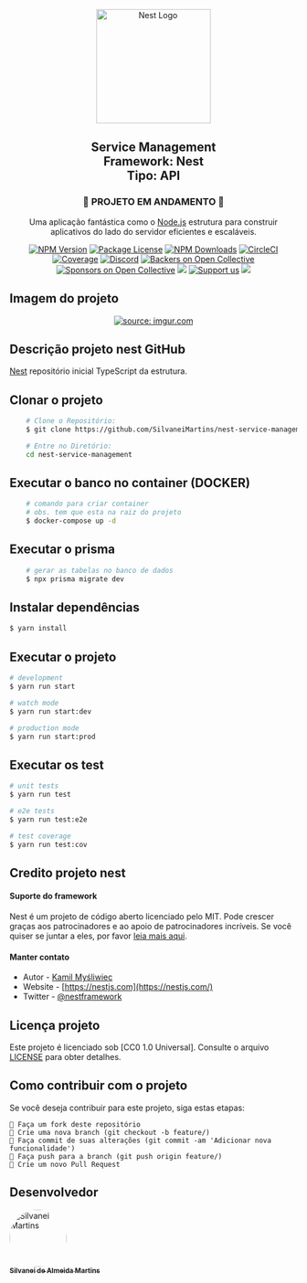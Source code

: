 <p align="center">
  <a href="http://nestjs.com/" target="blank"><img src="https://nestjs.com/img/logo-small.svg" width="200" alt="Nest Logo" /></a>
</p>

<h2 align="center">
    Service Management <br />
    Framework: Nest <br />
    Tipo: API
</h2>

<h3 align="center">
    🚀 PROJETO EM ANDAMENTO 🚀
</h3>

[circleci-image]: https://img.shields.io/circleci/build/github/nestjs/nest/master?token=abc123def456
[circleci-url]: https://circleci.com/gh/nestjs/nest

  <p align="center">Uma aplicação fantástica como o <a href="http://nodejs.org" target="_blank">Node.js</a> estrutura para construir aplicativos do lado do servidor eficientes e escaláveis.</p>
    <p align="center">
<a href="https://www.npmjs.com/~nestjscore" target="_blank"><img src="https://img.shields.io/npm/v/@nestjs/core.svg" alt="NPM Version" /></a>
<a href="https://www.npmjs.com/~nestjscore" target="_blank"><img src="https://img.shields.io/npm/l/@nestjs/core.svg" alt="Package License" /></a>
<a href="https://www.npmjs.com/~nestjscore" target="_blank"><img src="https://img.shields.io/npm/dm/@nestjs/common.svg" alt="NPM Downloads" /></a>
<a href="https://circleci.com/gh/nestjs/nest" target="_blank"><img src="https://img.shields.io/circleci/build/github/nestjs/nest/master" alt="CircleCI" /></a>
<a href="https://coveralls.io/github/nestjs/nest?branch=master" target="_blank"><img src="https://coveralls.io/repos/github/nestjs/nest/badge.svg?branch=master#9" alt="Coverage" /></a>
<a href="https://discord.gg/G7Qnnhy" target="_blank"><img src="https://img.shields.io/badge/discord-online-brightgreen.svg" alt="Discord"/></a>
<a href="https://opencollective.com/nest#backer" target="_blank"><img src="https://opencollective.com/nest/backers/badge.svg" alt="Backers on Open Collective" /></a>
<a href="https://opencollective.com/nest#sponsor" target="_blank"><img src="https://opencollective.com/nest/sponsors/badge.svg" alt="Sponsors on Open Collective" /></a>
  <a href="https://paypal.me/kamilmysliwiec" target="_blank"><img src="https://img.shields.io/badge/Donate-PayPal-ff3f59.svg"/></a>
    <a href="https://opencollective.com/nest#sponsor"  target="_blank"><img src="https://img.shields.io/badge/Support%20us-Open%20Collective-41B883.svg" alt="Support us"></a>
  <a href="https://twitter.com/nestframework" target="_blank"><img src="https://img.shields.io/twitter/follow/nestframework.svg?style=social&label=Follow"></a>
</p>

## Imagem do projeto

<p align="center">
    <a href="https://imgur.com/JTjKkVZ"><img src="https://i.imgur.com/JTjKkVZ.png" title="source: imgur.com" /></a>
    <br />
</p>

## Descrição projeto nest GitHub

[Nest](https://github.com/nestjs/nest) repositório inicial TypeScript da estrutura.

## Clonar o projeto

```bash
    # Clone o Repositório:
    $ git clone https://github.com/SilvaneiMartins/nest-service-management

    # Entre no Diretório:
    cd nest-service-management
```

## Executar o banco no container (DOCKER)

```bash
    # comando para criar container
    # obs. tem que esta na raiz do projeto
    $ docker-compose up -d
```

## Executar o prisma

```bash
    # gerar as tabelas no banco de dados
    $ npx prisma migrate dev
```

## Instalar dependências

```bash
$ yarn install
```

## Executar o projeto

```bash
# development
$ yarn run start

# watch mode
$ yarn run start:dev

# production mode
$ yarn run start:prod
```

## Executar os test

```bash
# unit tests
$ yarn run test

# e2e tests
$ yarn run test:e2e

# test coverage
$ yarn run test:cov
```

## Credito projeto nest

#### Suporte do framework

Nest é um projeto de código aberto licenciado pelo MIT. Pode crescer graças aos patrocinadores e ao apoio de patrocinadores incríveis. Se você quiser se juntar a eles, por favor [leia mais aqui](https://docs.nestjs.com/support).

#### Manter contato

-   Autor - [Kamil Myśliwiec](https://kamilmysliwiec.com)
-   Website - [https://nestjs.com](https://nestjs.com/)
-   Twitter - [@nestframework](https://twitter.com/nestframework)

## Licença projeto

Este projeto é licenciado sob [CC0 1.0 Universal]. Consulte o arquivo [LICENSE](https://github.com/SilvaneiMartins/nest-service-management/blob/master/LICENSE) para obter detalhes.

## Como contribuir com o projeto

Se você deseja contribuir para este projeto, siga estas etapas:

    🔹 Faça um fork deste repositório
    🔹 Crie uma nova branch (git checkout -b feature/)
    🔹 Faça commit de suas alterações (git commit -am 'Adicionar nova funcionalidade')
    🔹 Faça push para a branch (git push origin feature/)
    🔹 Crie um novo Pull Request

## Desenvolvedor

<a href="https://github.com/SilvaneiMartins">
    <img
        style="border-radius:50%"
        src="https://github.com/SilvaneiMartins.png"
        width="100px;"
        alt="Silvanei Martins"
    />
    <br />
    <sub>
        <b>Silvanei de Almeida Martins</b>
    </sub>
</a>
